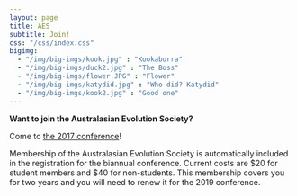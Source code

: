 ```yaml
---
layout: page
title: AES
subtitle: Join!
css: "/css/index.css"
bigimg:
  - "/img/big-imgs/kook.jpg" : "Kookaburra"
  - "/img/big-imgs/duck2.jpg" : "The Boss"
  - "/img/big-imgs/flower.JPG" : "Flower"
  - "/img/big-imgs/katydid.jpg" : "Who did? Katydid"
  - "/img/big-imgs/kook2.jpg" : "Good one"
---
```


**Want to join the Australasian Evolution Society?**

Come to [the 2017 conference](https://aesconference2017.wordpress.com)!

Membership of the Australasian Evolution Society is automatically included in the registration for the biannual conference. Current costs are $20 for student members and $40 for non-students. This membership covers you for two years and you will need to renew it for the 2019 conference.
